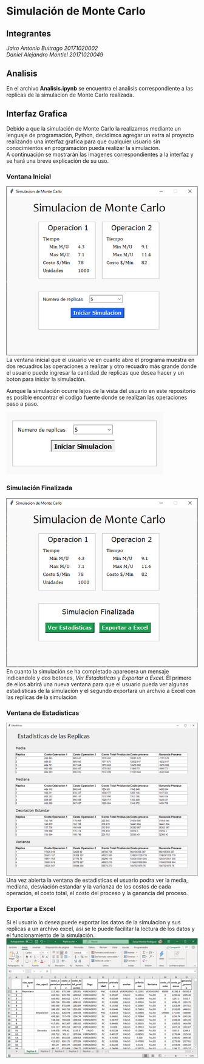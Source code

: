 # Simulación de Monte Carlo
## Integrantes
*Jairo Antonio Buitrago   20171020002*  
*Daniel Alejandro Montiel 20171020049*  
  
## Analisis
En el archivo **Analisis.ipynb** se encuentra el analisis correspondiente a las replicas de la simulacion de Monte Carlo realizada.  
  
## Interfaz Grafica
Debido a que la simulación de Monte Carlo la realizamos mediante un lenguaje de programación, Python, decidimos agregar un extra al proyecto realizando una interfaz grafica para que cualquier usuario sin conocimientos en programación pueda realizar la simulación.  
A continuación se mostrarán las imagenes correspondientes a la interfaz y se hará una breve explicación de su uso.  
  
### Ventana Inicial
![Interfaz Grafica](https://raw.githubusercontent.com/jairosam/Smulacion/master/Imagenes%20Interfaz/01.png)  
La ventana inicial que el usuario ve en cuanto abre el programa muestra en dos recuadros las operaciones a realizar y otro recuadro más grande donde el usuario puede ingresar la cantidad de replicas que desea hacer y un boton para iniciar la simulación.  
  
Aunque la simulación ocurre lejos de la vista del usuario en este repositorio es posible encontrar el codigo fuente donde se realizan las operaciones paso a paso. 

![Interfaz Grafica](https://raw.githubusercontent.com/jairosam/Smulacion/master/Imagenes%20Interfaz/02.png)
  
### Simulación Finalizada
![Interfaz Grafica](https://raw.githubusercontent.com/jairosam/Smulacion/master/Imagenes%20Interfaz/03.png)  
En cuanto la simulación se ha completado aparecera un mensaje indicandolo y dos botones, *Ver Estadisticas* y *Exportar a Excel*. El primero de ellos abrirá una nueva ventana para que el usuario pueda ver algunas estadisticas de la simulación y el segundo exportara un archvio a Excel con las replicas de la simulación 
  
### Ventana de Estadisticas
![Interfaz Grafica](https://raw.githubusercontent.com/jairosam/Smulacion/master/Imagenes%20Interfaz/04.png)  
Una vez abierta la ventana de estadisticas el usuario podra ver la media, mediana, desviación estandar y la varianza de los costos de cada operación, el costo total, el costo del proceso y la ganancia del proceso.  
  
### Exportar a Excel
Si el usuario lo desea puede exportar los datos de la simulacion y sus replicas a un archivo excel, así se le puede facilitar la lectura de los datos y el funcionamiento de la simulación.
![Interfaz Grafica](https://raw.githubusercontent.com/jairosam/Smulacion/master/Imagenes%20Interfaz/05.png)
